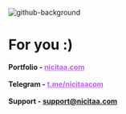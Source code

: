 ![github-background](https://i.imgur.com/OOpbGSf.jpg)
# For you :)
<b>Portfolio - <a href='https://nicitaa.com' style='color:#c05cff'>nicitaa.com</a></b> <br/> <br/>
<b>Telegram - <a href='https://t.me/nicitaacom' style='color:#c05cff'>t.me/nicitaacom</a></b> <br/> <br/>
<b>Support - <a style='color:#c05cff'>support@nicitaa.com</a></b> <br/> <br/>


